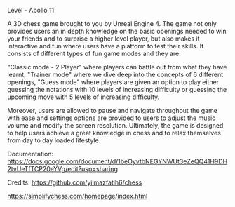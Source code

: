 Level - Apollo 11

A 3D chess game brought to you by Unreal Engine 4. The game not only provides users an in depth knowledge on the basic openings needed to win your friends and to surprise a higher level player, but also makes it interactive and fun where users have a platform to test their skills. It consists of different types of fun game modes and they are:

"Classic mode - 2 Player" where players can battle out from what they have learnt,
"Trainer mode" where we dive deep into the concepts of 6 different openings,
"Guess mode" where players are given an option to play either guessing the notations with 10 levels of increasing difficulty or guessing the upcoming move with 5 levels of increasing difficulty.

Moreover, users are allowed to pause and navigate throughout the game with ease and settings options are provided to users to adjust the music volume and modify the screen resolution. Ultimately, the game is designed to help users achieve a great knowledge in chess and to relax themselves from day to day loaded lifestyle.

Documentation:
https://docs.google.com/document/d/1beOyvtbNEGYNWUt3eZeQQ41H9DH2tvUeTfTCP20eYVg/edit?usp=sharing

Credits:
https://github.com/yilmazfatih6/chess

https://simplifychess.com/homepage/index.html
